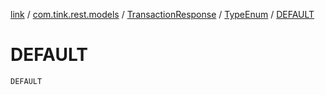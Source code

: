 [link](../../../index.md) / [com.tink.rest.models](../../index.md) / [TransactionResponse](../index.md) / [TypeEnum](index.md) / [DEFAULT](./-d-e-f-a-u-l-t.md)

# DEFAULT

`DEFAULT`